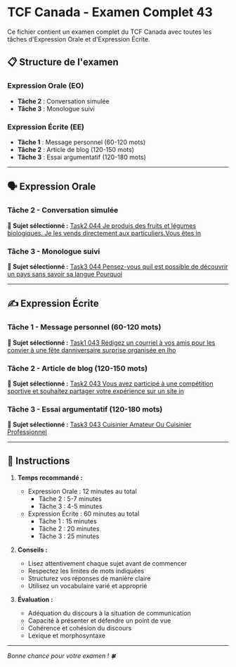 # TCF Canada - Examen Complet 43

Ce fichier contient un examen complet du TCF Canada avec toutes les tâches d'Expression Orale et d'Expression Écrite.

## 📋 Structure de l'examen

### Expression Orale (EO)
- **Tâche 2** : Conversation simulée
- **Tâche 3** : Monologue suivi

### Expression Écrite (EE)  
- **Tâche 1** : Message personnel (60-120 mots)
- **Tâche 2** : Article de blog (120-150 mots)
- **Tâche 3** : Essai argumentatif (120-180 mots)

---

## 🗣️ Expression Orale

### Tâche 2 - Conversation simulée

**📄 Sujet sélectionné :** [Task2 044 Je produis des fruits et légumes biologiques. Je les vends directement aux particuliers.Vous êtes in](../tcf_canada/eo/task2/task2_044_Je_produis_des_fruits_et_légumes_biologiques._Je_les_vends_directement_aux_particuliers.Vous_êtes_in.md)

### Tâche 3 - Monologue suivi

**📄 Sujet sélectionné :** [Task3 044 Pensez-vous quil est possible de découvrir un pays sans savoir sa langue Pourquoi](../tcf_canada/eo/task3/task3_044_Pensez-vous_quil_est_possible_de_découvrir_un_pays_sans_savoir_sa_langue_Pourquoi.md)

---

## ✍️ Expression Écrite

### Tâche 1 - Message personnel (60-120 mots)

**📄 Sujet sélectionné :** [Task1 043 Rédigez un courriel à vos amis pour les convier à une fête danniversaire surprise organisée en lho](../tcf_canada/ee/task1/task1_043_Rédigez_un_courriel_à_vos_amis_pour_les_convier_à_une_fête_danniversaire_surprise_organisée_en_lho.md)

### Tâche 2 - Article de blog (120-150 mots)

**📄 Sujet sélectionné :** [Task2 043 Vous avez participé à une compétition sportive et souhaitez partager votre expérience sur un site in](../tcf_canada/ee/task2/task2_043_Vous_avez_participé_à_une_compétition_sportive_et_souhaitez_partager_votre_expérience_sur_un_site_in.md)

### Tâche 3 - Essai argumentatif (120-180 mots)

**📄 Sujet sélectionné :** [Task3 043 Cuisinier Amateur Ou Cuisinier Professionnel](../tcf_canada/ee/task3/task3_043_Cuisinier_Amateur_Ou_Cuisinier_Professionnel.md)

---

## 📝 Instructions

1. **Temps recommandé :**
   - Expression Orale : 12 minutes au total
     - Tâche 2 : 5-7 minutes
     - Tâche 3 : 4-5 minutes
   - Expression Écrite : 60 minutes au total
     - Tâche 1 : 15 minutes
     - Tâche 2 : 20 minutes  
     - Tâche 3 : 25 minutes

2. **Conseils :**
   - Lisez attentivement chaque sujet avant de commencer
   - Respectez les limites de mots indiquées
   - Structurez vos réponses de manière claire
   - Utilisez un vocabulaire varié et approprié

3. **Évaluation :**
   - Adéquation du discours à la situation de communication
   - Capacité à présenter et défendre un point de vue
   - Cohérence et cohésion du discours
   - Lexique et morphosyntaxe

---

*Bonne chance pour votre examen ! 🍀*
